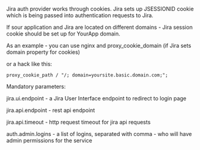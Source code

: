 Jira auth provider works through cookies.
Jira sets up JSESSIONID cookie which is being passed into authentication requests to Jira.

If sour application and Jira are located on different domains - Jira session cookie should be set up for YourApp domain.

As an example - you can use nginx and proxy_cookie_domain (if Jira sets domain property for cookies)

or a hack like this:

    proxy_cookie_path / "/; domain=yoursite.basic.domain.com;";


Mandatory parameters:

jira.ui.endpoint - a Jira User Interface endpoint to redirect to login page

jira.api.endpoint - rest api endpoint

jira.api.timeout - http request timeout for jira api requests

auth.admin.logins - a list of logins, separated with comma - who will have admin permissions for the service
